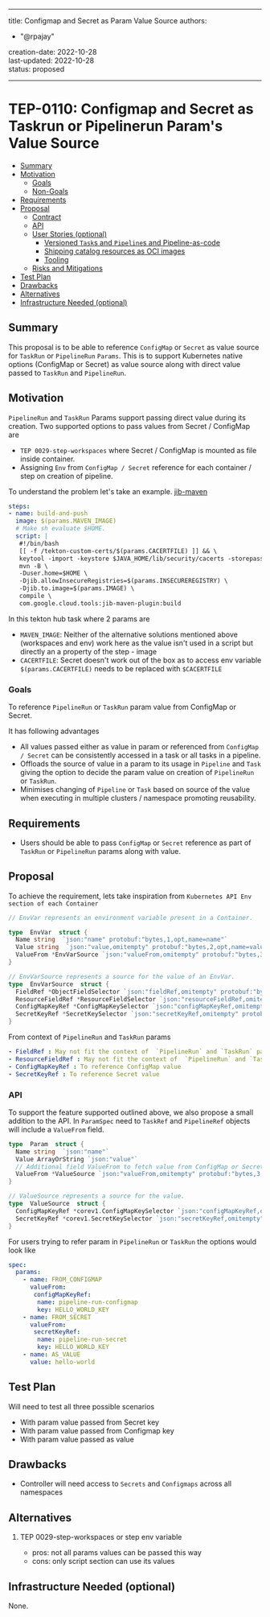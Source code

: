 
---
title: Configmap and Secret as Param Value Source
authors:
  - "@rpajay"
 
creation-date: 2022-10-28\
last-updated: 2022-10-28\
status: proposed

---
# TEP-0110: Configmap and Secret as Taskrun or Pipelinerun Param's Value Source

<!-- toc -->
- [Summary](#summary)
- [Motivation](#motivation)
  - [Goals](#goals)
  - [Non-Goals](#non-goals)
- [Requirements](#requirements)
- [Proposal](#proposal)
  - [Contract](#contract)
  - [API](#api)
  - [User Stories (optional)](#user-stories-optional)
    - [Versioned <code>Task</code>s and <code>Pipeline</code>s and Pipeline-as-code](#versioned-s-and-s-and-pipeline-as-code)
    - [Shipping catalog resources as OCI images](#shipping-catalog-resources-as-oci-images)
    - [Tooling](#tooling)
  - [Risks and Mitigations](#risks-and-mitigations)
- [Test Plan](#test-plan)
- [Drawbacks](#drawbacks)
- [Alternatives](#alternatives)
- [Infrastructure Needed (optional)](#infrastructure-needed-optional)
<!-- /toc -->

## Summary

This proposal is to be able to reference `ConfigMap` or `Secret` as value source for `TaskRun` or `PipelineRun` `Params`.
This is to support Kubernetes native options (ConfigMap or Secret) as value source along with direct value passed to `TaskRun` and `PipelineRun`.

## Motivation

`PipelineRun` and `TaskRun` Params support passing direct value during its creation. Two supported options to pass values from Secret / ConfigMap are
- `TEP 0029-step-workspaces`  where Secret / ConfigMap is mounted as file inside container.
- Assigning `Env` from `ConfigMap / Secret` reference for each container / step on creation of pipeline.

To understand the problem let's take an example. 
[jib-maven](https://github.com/tektoncd/catalog/blob/main/task/jib-maven/0.4/jib-maven.yaml)

```yaml
steps:
- name: build-and-push
  image: $(params.MAVEN_IMAGE)
  # Make sh evaluate $HOME.
  script: |
   #!/bin/bash
   [[ -f /tekton-custom-certs/$(params.CACERTFILE) ]] && \
   keytool -import -keystore $JAVA_HOME/lib/security/cacerts -storepass "changeit" -file /tekton-custom-certs/$(params.CACERTFILE) -noprompt
   mvn -B \
   -Duser.home=$HOME \
   -Djib.allowInsecureRegistries=$(params.INSECUREREGISTRY) \
   -Djib.to.image=$(params.IMAGE) \
   compile \
   com.google.cloud.tools:jib-maven-plugin:build
```

In this tekton hub task where 2 params are
- `MAVEN_IMAGE`: Neither of the alternative solutions mentioned above (workspaces and env) work here as the value isn't used in a script but directly an a property of the step - image
- `CACERTFILE`: Secret doesn't work out of the box as to access env variable `$(params.CACERTFILE)` needs to be replaced with `$CACERTFILE`

### Goals

To reference `PipelineRun` or `TaskRun` param value from ConfigMap or Secret. 

It has following advantages
- All values passed either as value in param or referenced from `ConfigMap / Secret` can be consistently accessed in a task or all tasks in a pipeline.
-  Offloads the source of value in a param to its usage in `Pipeline` and `Task`  giving the option to decide the param value on creation of `PipelineRun` or `TaskRun`.
- Minimises changing of `Pipeline` or `Task` based on source of the value when executing in multiple clusters / namespace promoting reusability.


## Requirements

- Users should be able to pass `ConfigMap` or `Secret` reference as part of `TaskRun` or `PipelineRun` params along with value.

## Proposal

To achieve the requirement, lets take inspiration from `Kubernetes API Env section of each Container`

```go
// EnvVar represents an environment variable present in a Container.

type  EnvVar  struct {
  Name string  `json:"name" protobuf:"bytes,1,opt,name=name"`
  Value string  `json:"value,omitempty" protobuf:"bytes,2,opt,name=value"`
  ValueFrom *EnvVarSource `json:"valueFrom,omitempty" protobuf:"bytes,3,opt,name=valueFrom"`
}

// EnvVarSource represents a source for the value of an EnvVar.
type  EnvVarSource  struct {
  FieldRef *ObjectFieldSelector `json:"fieldRef,omitempty" protobuf:"bytes,1,opt,name=fieldRef"`
  ResourceFieldRef *ResourceFieldSelector `json:"resourceFieldRef,omitempty" protobuf:"bytes,2,opt,name=resourceFieldRef"`
  ConfigMapKeyRef *ConfigMapKeySelector `json:"configMapKeyRef,omitempty" protobuf:"bytes,3,opt,name=configMapKeyRef"`
  SecretKeyRef *SecretKeySelector `json:"secretKeyRef,omitempty" protobuf:"bytes,4,opt,name=secretKeyRef"`
}

```

From context of `PipelineRun` and `TaskRun` params 
```yaml
- FieldRef : May not fit the context of  `PipelineRun` and `TaskRun` params as its used to reference field of the pod.
- ResourceFieldRef : May not fit the context of  `PipelineRun` and `TaskRun` params as its used to reference resource of the container.
- ConfigMapKeyRef : To reference ConfigMap value
- SecretKeyRef : To reference Secret value
```


### API

To support the feature supported outlined above, we also propose a small addition to the API. 
In `ParamSpec` need to `TaskRef` and `PipelineRef` objects will include a `ValueFrom` field.

```go
type  Param  struct {
  Name string  `json:"name"`
  Value ArrayOrString `json:"value"`
  // Additional field ValueFrom to fetch value from ConfigMap or Secret
  ValueFrom *ValueSource `json:"valueFrom,omitempty" protobuf:"bytes,3,opt,name=valueFrom"`
}

// ValueSource represents a source for the value.
type  ValueSource  struct {
  ConfigMapKeyRef *corev1.ConfigMapKeySelector `json:"configMapKeyRef,omitempty" protobuf:"bytes,3,opt,name=configMapKeyRef"`
  SecretKeyRef *corev1.SecretKeySelector `json:"secretKeyRef,omitempty" protobuf:"bytes,4,opt,name=secretKeyRef"`
}
```

For users trying to refer param in  `PipelineRun` or `TaskRun` the options would look like

```yaml
spec:
  params:
    - name: FROM_CONFIGMAP
      valueFrom:
       configMapKeyRef:
        name: pipeline-run-configmap
        key: HELLO_WORLD_KEY
    - name: FROM_SECRET
      valueFrom:
       secretKeyRef:
        name: pipeline-run-secret
        key: HELLO_WORLD_KEY
    - name: AS_VALUE
      value: hello-world 
```


## Test Plan

Will need to test all three possible scenarios
 - With param value passed from Secret key
 - With param value passed from Configmap key
 - With param value passed as value  

## Drawbacks

- Controller will need access to `Secrets` and `Configmaps` across all namespaces


## Alternatives

1. TEP 0029-step-workspaces or step env variable

   - pros: not all params values can be passed this way
   - cons: only script section can use its values


## Infrastructure Needed (optional)

None.
